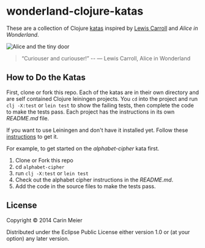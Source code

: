 # wonderland-clojure-katas

These are a collection of Clojure
[katas](http://en.wikipedia.org/wiki/Kata_%28programming%29) inspired by
[Lewis Carroll](http://en.wikipedia.org/wiki/Lewis_Carroll) and _Alice
in Wonderland_.

![Alice and the tiny door](/images/alicedoor.gif)

>“Curiouser and curiouser!” 
>-- ― Lewis Carroll, Alice in Wonderland

## How to Do the Katas

First, clone or fork this repo. Each of the katas are in their own
directory and are self contained Clojure leiningen projects.  You `cd`
into the project and run `clj -X:test` or `lein test` to show the failing tests, then
complete the code to make the tests pass. Each project has the
instructions in its own _README.md_ file.

If you want to use Leiningen and don't have it installed yet.  Follow these [instructions](http://leiningen.org/)
to get it. 


For example, to get started on the _alphabet-cipher_ kata first.

1. Clone or Fork this repo
2. cd `alphabet-cipher`
3. run `clj -X:test` or `lein test` 
4. Check out the alphabet cipher instructions in the _README.md_.
5. Add the code in the source files to make the tests pass.


## License

Copyright © 2014 Carin Meier

Distributed under the Eclipse Public License either version 1.0 or (at
your option) any later version.
